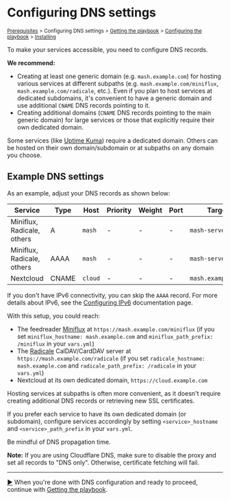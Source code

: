 <!--
SPDX-FileCopyrightText: 2018 - 2024 MDAD project contributors
SPDX-FileCopyrightText: 2023 Julian-Samuel Gebühr
SPDX-FileCopyrightText: 2023 Slavi Pantaleev
SPDX-FileCopyrightText: 2025 Suguru Hirahara

SPDX-License-Identifier: AGPL-3.0-or-later
-->

# Configuring DNS settings

<sup>[Prerequisites](prerequisites.md) > Configuring DNS settings > [Getting the playbook](getting-the-playbook.md) > [Configuring the playbook](configuring-playbook.md) > [Installing](installing.md)</sup>

To make your services accessible, you need to configure DNS records.

**We recommend:**

- Creating at least one generic domain (e.g. `mash.example.com`) for hosting various services at different subpaths (e.g. `mash.example.com/miniflux`, `mash.example.com/radicale`, etc.). Even if you plan to host services at dedicated subdomains, it's convenient to have a generic domain and use additional `CNAME` DNS records pointing to it.
- Creating additional domains (`CNAME` DNS records pointing to the main generic domain) for large services or those that explicitly require their own dedicated domain.

Some services (like [Uptime Kuma](services/uptime-kuma.md)) require a dedicated domain. Others can be hosted on their own domain/subdomain or at subpaths on any domain you choose.

## Example DNS settings

As an example, adjust your DNS records as shown below:

| Service                    | Type  | Host    | Priority | Weight | Port | Target             |
|----------------------------|-------|---------|----------|--------|------|--------------------|
| Miniflux, Radicale, others | A     | `mash`  | -        | -      | -    | `mash-server-IPv4` |
| Miniflux, Radicale, others | AAAA  | `mash`  | -        | -      | -    | `mash-server-IPv6` |
| Nextcloud                  | CNAME | `cloud` | -        | -      | -    | `mash.example.com` |

If you don't have IPv6 connectivity, you can skip the `AAAA` record. For more details about IPv6, see the [Configuring IPv6](./configuring-ipv6.md) documentation page.

With this setup, you could reach:

- The feedreader [Miniflux](services/miniflux.md) at `https://mash.example.com/miniflux` (if you set `miniflux_hostname: mash.example.com` and `miniflux_path_prefix: /miniflux` in your `vars.yml`)
- The [Radicale](services/radicale.md) CalDAV/CardDAV server at `https://mash.example.com/radicale` (if you set `radicale_hostname: mash.example.com` and `radicale_path_prefix: /radicale` in your `vars.yml`)
- Nextcloud at its own dedicated domain, `https://cloud.example.com`

Hosting services at subpaths is often more convenient, as it doesn't require creating additional DNS records or retrieving new SSL certificates.

If you prefer each service to have its own dedicated domain (or subdomain), configure services accordingly by setting `<service>_hostname` and `<service>_path_prefix` in your `vars.yml`.

Be mindful of DNS propagation time.

**Note:** If you are using Cloudflare DNS, make sure to disable the proxy and set all records to "DNS only". Otherwise, certificate fetching will fail.

---

[▶️](getting-the-playbook.md) When you're done with DNS configuration and ready to proceed, continue with [Getting the playbook](getting-the-playbook.md).
